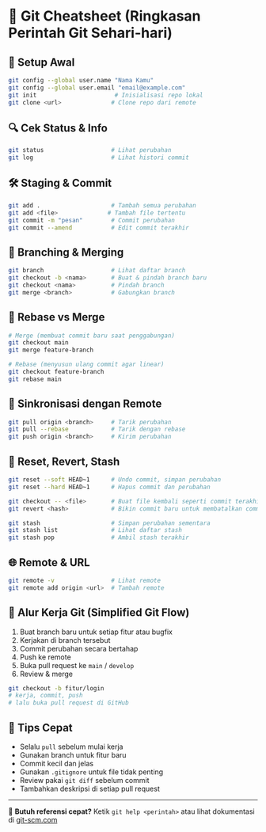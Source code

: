# 📝 Git Cheatsheet (Ringkasan Perintah Git Sehari-hari)

## 🔧 Setup Awal

```bash
git config --global user.name "Nama Kamu"
git config --global user.email "email@example.com"
git init                      # Inisialisasi repo lokal
git clone <url>              # Clone repo dari remote
```

## 🔍 Cek Status & Info

```bash
git status                   # Lihat perubahan
git log                      # Lihat histori commit
```

## 🛠️ Staging & Commit

```bash
git add .                    # Tambah semua perubahan
git add <file>              # Tambah file tertentu
git commit -m "pesan"        # Commit perubahan
git commit --amend           # Edit commit terakhir
```

## 🔀 Branching & Merging

```bash
git branch                   # Lihat daftar branch
git checkout -b <nama>       # Buat & pindah branch baru
git checkout <nama>          # Pindah branch
git merge <branch>           # Gabungkan branch
```

## 🔁 Rebase vs Merge

```bash
# Merge (membuat commit baru saat penggabungan)
git checkout main
git merge feature-branch

# Rebase (menyusun ulang commit agar linear)
git checkout feature-branch
git rebase main
```

## 🔄 Sinkronisasi dengan Remote

```bash
git pull origin <branch>     # Tarik perubahan
git pull --rebase            # Tarik dengan rebase
git push origin <branch>     # Kirim perubahan
```

## 🧹 Reset, Revert, Stash

```bash
git reset --soft HEAD~1      # Undo commit, simpan perubahan
git reset --hard HEAD~1      # Hapus commit dan perubahan

git checkout -- <file>       # Buat file kembali seperti commit terakhir
git revert <hash>            # Bikin commit baru untuk membatalkan commit tertentu

git stash                    # Simpan perubahan sementara
git stash list               # Lihat daftar stash
git stash pop                # Ambil stash terakhir
```

## 🌐 Remote & URL

```bash
git remote -v                # Lihat remote
git remote add origin <url>  # Tambah remote
```

## 🔁 Alur Kerja Git (Simplified Git Flow)

1. Buat branch baru untuk setiap fitur atau bugfix
2. Kerjakan di branch tersebut
3. Commit perubahan secara bertahap
4. Push ke remote
5. Buka pull request ke `main` / `develop`
6. Review & merge

```bash
git checkout -b fitur/login
# kerja, commit, push
# lalu buka pull request di GitHub
```

## 📌 Tips Cepat

- Selalu `pull` sebelum mulai kerja
- Gunakan branch untuk fitur baru
- Commit kecil dan jelas
- Gunakan `.gitignore` untuk file tidak penting
- Review pakai `git diff` sebelum commit
- Tambahkan deskripsi di setiap pull request

---

💬 **Butuh referensi cepat?** Ketik `git help <perintah>` atau lihat dokumentasi di
[git-scm.com](https://git-scm.com)
